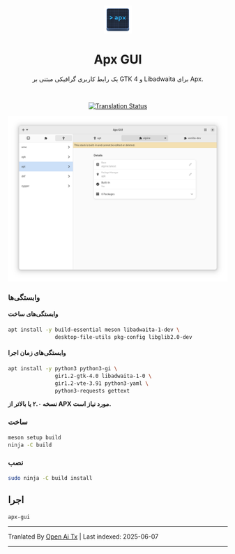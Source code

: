 <div align="center">
    <img src="https://raw.githubusercontent.com/Vanilla-OS/apx-gui/main/data/icons/hicolor/scalable/apps/org.vanillaos.ApxGUI.svg" height="64">
    <h1>Apx GUI</h1>
    <p>یک رابط کاربری گرافیکی مبتنی بر GTK 4 و Libadwaita برای Apx.</p>
    <br />

[![Translation Status][weblate-image]][weblate-url]

<img src="https://raw.githubusercontent.com/Vanilla-OS/apx-gui/main/data/screenshot.png">
</div>

[weblate-url]: <https://hosted.weblate.org/engage/vanilla-os/>
[weblate-image]: <https://hosted.weblate.org/widgets/vanilla-os/-/apx-gui/svg-badge.svg>

### وابستگی‌ها

#### وابستگی‌های ساخت

```bash
apt install -y build-essential meson libadwaita-1-dev \
               desktop-file-utils pkg-config libglib2.0-dev
```

#### وابستگی‌های زمان اجرا

```bash
apt install -y python3 python3-gi \
               gir1.2-gtk-4.0 libadwaita-1-0 \
               gir1.2-vte-3.91 python3-yaml \
               python3-requests gettext
```

**نسخه ۲.۰ یا بالاتر از APX مورد نیاز است.**

### ساخت

```bash
meson setup build
ninja -C build
```

### نصب

```bash
sudo ninja -C build install
```

## اجرا

```bash
apx-gui
```


---


Tranlated By [Open Ai Tx](https://github.com/OpenAiTx/OpenAiTx) | Last indexed: 2025-06-07


---